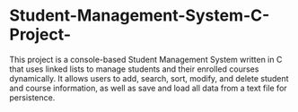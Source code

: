 # Student-Management-System-C-Project-
This project is a console-based Student Management System written in C that uses linked lists to manage students and their enrolled courses dynamically. It allows users to add, search, sort, modify, and delete student and course information, as well as save and load all data from a text file for persistence.
